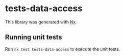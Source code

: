# tests-data-access

This library was generated with [Nx](https://nx.dev).

## Running unit tests

Run `nx test tests-data-access` to execute the unit tests.
